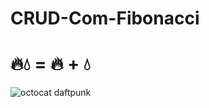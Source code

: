# CRUD-Com-Fibonacci

# 🔥💧 = 🔥 + 💧


![octocat daftpunk](https://user-images.githubusercontent.com/78625466/204028869-2afd6ca7-6f37-4642-894d-603d99fc922d.gif)
